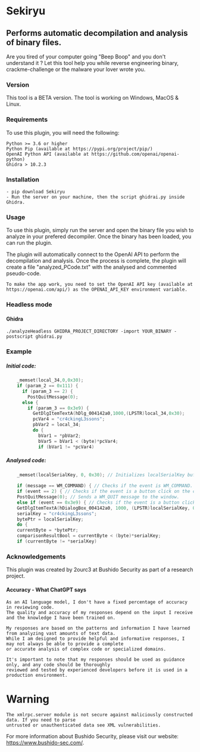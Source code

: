 # Sekiryu
## Performs automatic decompilation and analysis of binary files.
                                     
Are you tired of your computer going "Beep Boop" and you don't understand it ? Let this tool help you while reverse engineering
binary, crackme-challenge or the malware your lover wrote you.

### Version 
This tool is a BETA version. 
    The tool is working on Windows, MacOS & Linux.
    
### Requirements

To use this plugin, you will need the following:

    Python >= 3.6 or higher
    Python Pip (available at https://pypi.org/project/pip/)
    OpenAI Python API (available at https://github.com/openai/openai-python)
    Ghidra > 10.2.3

### Installation

    - pip download Sekiryu
    - Run the server on your machine, then the script ghidrai.py inside Ghidra.

### Usage

To use this plugin, simply run the server and open the binary file you wish to analyze in your prefered decompiler. Once the binary has been loaded, you can run the plugin.

The plugin will automatically connect to the OpenAI API to perform the decompilation and analysis. Once the process is complete, the plugin will create a file "analyzed_PCode.txt" with the analysed and commented pseudo-code.

    To make the app work, you need to set the OpenAI API key (available at https://openai.com/api/) as the OPENAI_API_KEY environment variable.

### Headless mode

#### Ghidra

    ./analyzeHeadless GHIDRA_PROJECT_DIRECTORY -import YOUR_BINARY -postscript ghidrai.py


### Example 

##### Initial code:

```c
    _memset(local_34,0,0x30);                                         
    if (param_2 == 0x111) {                                            
      if (param_3 == 2) {                                             
        PostQuitMessage(0);                                        
      else {                    
        if (param_3 == 0x3e9) {                                      
          GetDlgItemTextA(hDlg_004142a0,1000,(LPSTR)local_34,0x30); 
          pcVar4 = "cr4ckingL3ssons";                                           
          pbVar2 = local_34;                                             
          do {                                        
            bVar1 = *pbVar2;                                             
            bVar5 = bVar1 < (byte)*pcVar4;                                         
            if (bVar1 != *pcVar4)
```
            
##### Analysed code:
```c
    _memset(localSerialKey, 0, 0x30); // Initializes localSerialKey buffer with 0.
    
    if (message == WM_COMMAND) { // Checks if the event is WM_COMMAND.
    if (event == 2) { // Checks if the event is a button click on the close button.
    PostQuitMessage(0); // Sends a WM_QUIT message to the window.
    else if (event == 0x3e9) { // Checks if the event is a button click on a button with control ID of 1001.
    GetDlgItemTextA(hDialogBox_004142a0, 1000, (LPSTR)localSerialKey, 0x30);  // Retrieves the text of the control with the given control ID.
    serialKey = "cr4ckingL3ssons";
    bytePtr = localSerialKey;
    do {
    currentByte = *bytePtr;
    comparisonResultBool = currentByte < (byte)*serialKey;
    if (currentByte != *serialKey)
```

### Acknowledgements

This plugin was created by 2ourc3 at Bushido Security as part of a research project. 
    
#### Accuracy - What ChatGPT says

    As an AI language model, I don't have a fixed percentage of accuracy in reviewing code. 
    The quality and accuracy of my responses depend on the input I receive and the knowledge I have been trained on.
      
    My responses are based on the patterns and information I have learned from analyzing vast amounts of text data. 
    While I am designed to provide helpful and informative responses, I may not always be able to provide a complete
    or accurate analysis of complex code or specialized domains.
    
    It's important to note that my responses should be used as guidance only, and any code should be thoroughly 
    reviewed and tested by experienced developers before it is used in a production environment.
    
# Warning
 
    The xmlrpc.server module is not secure against maliciously constructed data. If you need to parse 
    untrusted or unauthenticated data see XML vulnerabilities. 

For more information about Bushido Security, please visit our website: https://www.bushido-sec.com/.
